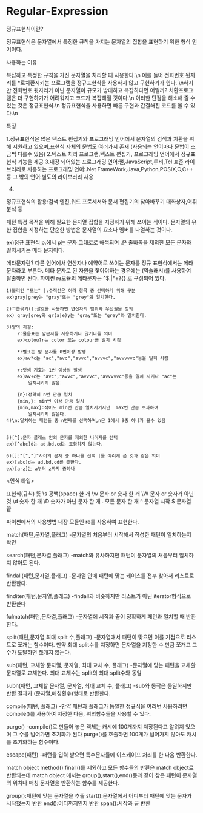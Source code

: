 # Regular-Expression

정규표현식이란?

정규표현식은 문자열에서 특정한 규칙을 가지는 문자열의 집합을 표현하기 위한 형식 언어이다.

사용하는 이유

복잡하고 특정한 규칙을 가진 문자열을 처리할 때 사용한다.\n
예를 들어 전화번호 뒷자리를 \*로치환시키는 프로그램을 정규표현식을 사용하지 않고 구현하기가 쉽다. \n하지만 전화번호 뒷자리가 아닌 문자열이 규모가 방대하고 복잡하다면 어떨까?  치환프로그램은 더 구현하기가 어려워지고 코드가 복잡해질 것이다.\n
이러한 단점을 해소해 줄 수 있는 것은 정규표현식.\n
정규표현식을 사용하면 빠른 구현과 간결해진 코드를 볼 수 있다.\n

특징

1.정규표현식은 많은 텍스트 편집기와 프로그래밍 언어에서 문자열의 검색과 치환을 위해 지원하고 있으며,표현식 자체의 문법도 여러가지 존재
(사용되는 언어마다 문법이 조금씩 다를수 있음)
2.텍스트 처리 프로그램,텍스트 편집기, 프로그래밍 언어에서 정규표현식 기능을 제공
3.내장 되어있는 프로그래밍 언어:펄,JavaScript,루비,Tcl
표준 라이브러리로 사용하는 프로그래밍 언어:.Net FrameWork,Java,Python,POSIX,C,C++ 등
그 밖의 언어:별도의 라이브러리 사용

4.
정규표현식의 활용:검색 엔진,워드 프로세서와 문서 편집기의 찾아바꾸기 대화상자,어휘 분석 등

패턴
특정 목적을 위해 필요한 문자열 집합을 지정하기 위해 쓰이는 식이다.
문자열의 유한 집합을 지정하는 단순한 방법은 문자열의 요소나 멤버를 나열하는 것이다.
 
ex)정규 표현식 p.에서 p는 문자 그대로로 해석되며 .은 줄바꿈을 제외한 모든 문자와 일치시키는 메타 문자이다.

메타문자란?
다른 언어에서 연산자나 예약어로 쓰이는 문자를 정규 표현식에서는 메타 문자라고 부른다. 메타 문자로 된 자원을 찾아야하는 경우에는 \(역슬래시)를 사용하여 탈출하면 된다.
파이썬 re모듈의 메타문자는 \^$.|[]()*+?{} 로 구성되어 있다.

	1)불리언 "또는" |:수직선은 여러 항목 중 선택하기 위해 구분
	ex)gray|grey는 "gray"또는 "grey"와 일치한다.
	
	2)그룹묶기():괄호를 사용하면 연산자의 범위와 우선권을 정의
	ex) gray|grey와 gr(a|e)y는 "gray"또는 "grey"와 일치한다.

	3)양의 지정:
		?:물음표는 앞문자를 사용하거나 않거나를 의미
		ex)colou?r는 color 또는 colour를 일치 시킴

		*:별표는 앞 문자를 0번이상 발생
		ex)av*c는 "ac","avc","avvc","avvvc","avvvvvc"등을 일치 시킴

		+:덧셈 기호는 1번 이상의 발생
		ex)av+c는 "avc","avvc","avvvc","avvvvvc"등을 일치 시키나 "ac"는
			일치시키지 않음
		
		{n}:정확히 n번 만큼 일치
		{min,}: min번 이상 만큼 일치
		{min,max}:적어도 min번 만큼 일치시키지만  max번 만큼 초과하여 
			일치시키지 않은다.
	4)\n:일치하는 패턴들 중 n번째를 선택하며,n은 1에서 9중 하나가 올수 있음

	
	5)[^]:문자 클래스 안의 문자를 제외한 나머지를 선택
	ex)[^abc]d는 ad,bd,cd는 포함하지 않는다.

	6)[]:"[","]"사이의 문자 중 하나를 선택 |를 여러개 쓴 것과 같은 의미
	ex)[abc]d는 ad,bd,cd를 뜻한다.
	ex)[a-z]는 a부터 z까지 중하나

	
<인식 타입>

표현식(규칙)	뜻
	\s		공백(space) 한 개
	\w		문자 or 숫자 한 개
	\W		문자 or 숫자가 아닌 것
	\d		숫자 한 개
	\D		숫자가 아닌 문자 한 개
	.		모든 문자 한 개
	^		문자열 시작
	$		문자열 끝

파이썬에서의 사용방법
내장 모듈인 re를 사용하여 표현한다.

match(패턴,문자열,플래그)
-문자열의 처음부터 시작해서 작성한 패턴이 일치하는지 확인

search(패턴,문자열,플래그)
-match와 유사하지만 패턴이 문자열의 처음부터 일치하지 않아도 된다.

findall(패턴,문자열,플래그)
-문자열 안에 패턴에 맞는 케이스를 전부 찾아서 리스트로 반환한다.

finditer(패턴,문자열,플래그)
-findall과 비슷하지만 리스트가 아닌 iterator형식으로 반환한다

fulmatch(패턴,문자열,플래그)
-문자열에 시작과 끝이 정확하게 패턴과 일치할 때 반환한다.

split(패턴,문자열,최대 split 수,플래그)
-문자열애서 패턴이 맞으면 이를 기점으로 리스트로 쪼개는 함수이다. 만약 최대 split수를 지정하면 문자열을 지정한 수 만큼 쪼개고 그 수가 도달하면 쪼개지 않는다.

sub(패턴, 교체할 문자열, 문자열, 최대 교체 수, 플래그)
-문자열에 맞는 패턴을 교체할 문자열로 교체한다.
최대 교체수는 split의 최대 split수와 동일

subn(패턴, 교체할 문자열, 문자열, 최대 교체 수, 플래그)
-sub와 동작은 동일하지만 반환  결과가 (문자열,매칭횟수)형태로 반환한다.

compile(패턴, 플래그)
-만약 패턴과 플래그가 동일한 정규식을 여러번 사용하려면 compile()를 사용하여 지정한 다음, 위의함수들을 사용할 수 있다.

purge()
-compile()로 만들어 놓은 객체는 캐시에 100개까지 저장된다고 알려져 있으며 그 수를 넘어가면 초기화가 된다
purge()를 호출하면 100개가 넘어가지 않아도 캐시를 초기화하는 함수이다.

escape(패턴)
-패턴을 입력 받으면 특수문자들에 이스케이프 처리를 한 다음 반환한다.

match object method()
finall()를 제외하고 모든 함수들의 반환은 match object로 반환되는데 match object 에서는 group(),start(),end()등과 같이 찾은 패턴이 문자열의 위치나 매칭 문자열을 반환하는 함수를 제공한다.


group():패턴에 맞는 문자열을 추출
start():문자열에서 어디부터 패턴에 맞는 문자가 시작했는지 반환
end():어디까지인지 반환
span():시작과 끝 반환
